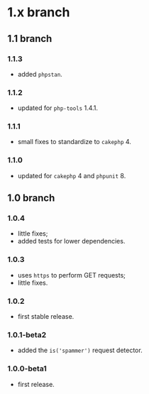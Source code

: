 # 1.x branch
## 1.1 branch
### 1.1.3
* added `phpstan`.

### 1.1.2
* updated for `php-tools` 1.4.1.

### 1.1.1
* small fixes to standardize to `cakephp` 4.

### 1.1.0
* updated for `cakephp` 4 and `phpunit` 8.

## 1.0 branch
### 1.0.4
* little fixes;
* added tests for lower dependencies.

### 1.0.3
* uses `https` to perform GET requests;
* little fixes.

### 1.0.2
* first stable release.

### 1.0.1-beta2
* added the `is('spammer')` request detector.

### 1.0.0-beta1
* first release.
